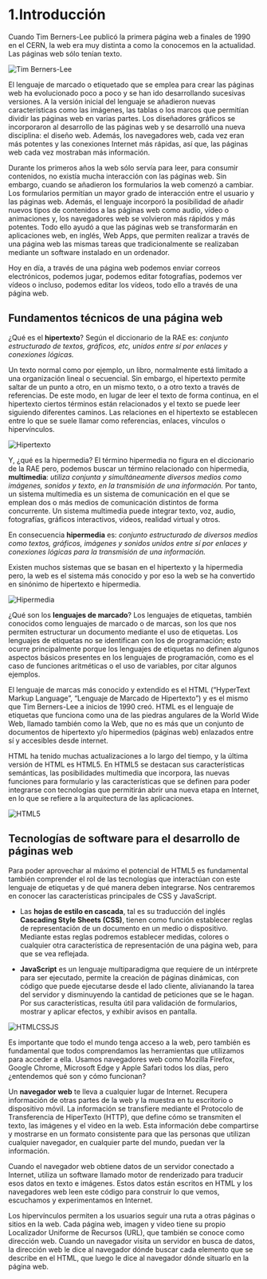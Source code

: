 # 1.Introducción

Cuando Tim Berners-Lee publicó la primera página web a finales de 1990 en el CERN, la web era muy distinta a como la conocemos en la actualidad. Las páginas web sólo tenían texto. 

![Tim Berners-Lee](https://www.resguarda.com/wp-content/uploads/2023/10/BBVA-OpenMind-tim-berners-lee-1-1.jpg)

El lenguaje de marcado o etiquetado que se emplea para crear las páginas web ha evolucionado poco a poco y se han ido desarrollando sucesivas versiones. A la versión inicial del lenguaje se añadieron nuevas características como las imágenes, las tablas o los marcos que permitían dividir las páginas web en varias partes. Los diseñadores gráficos se incorporaron al desarrollo de las páginas web y se desarrolló una nueva disciplina: el diseño web. Además, los navegadores web, cada vez eran más potentes y las conexiones Internet más rápidas, así que, las páginas web cada vez mostraban más información.

Durante los primeros años la web sólo servía para leer, para consumir contenidos, no existía mucha interacción con las páginas web. Sin embargo, cuando se añadieron los formularios la web comenzó a cambiar. Los formularios permitían un mayor grado de interacción entre el usuario y las páginas web. Además, el lenguaje incorporó la posibilidad de añadir nuevos tipos de contenidos a las páginas web como audio, vídeo o animaciones y, los navegadores web se volvieron más rápidos y más potentes. Todo ello ayudó a que las páginas web se transformarán en aplicaciones web, en inglés, Web Apps, que permiten realizar a través de una página web las mismas tareas que tradicionalmente se realizaban mediante un software instalado en un ordenador.

Hoy en día, a través de una página web podemos enviar correos electrónicos, podemos jugar, podemos editar fotografías, podemos ver vídeos o incluso, podemos editar los vídeos, todo ello a través de una página web.

## Fundamentos técnicos de una página web

¿Qué es el **hipertexto**? Según el diccionario de la RAE es: *conjunto estructurado de textos, gráficos, etc, unidos entre sí por enlaces y conexiones lógicas.* 

Un texto normal como por ejemplo, un libro, normalmente está limitado a una organización lineal o secuencial. Sin embargo, el hipertexto permite saltar de un punto a otro, en un mismo texto, o a otro texto a través de referencias. De este modo, en lugar de leer el texto de forma continua, en el hipertexto ciertos términos están relacionados y el texto se puede leer siguiendo diferentes caminos. Las relaciones en el hipertexto se establecen entre lo que se suele llamar como referencias, enlaces, vínculos o hipervínculos.

![Hipertexto](https://3.bp.blogspot.com/_5ycdk3xdtoE/SM3GayyoFsI/AAAAAAAAABs/YVEj-OLt_UE/s400/hipertexto+2.png)

Y, ¿qué es la hipermedia? El término hipermedia no figura en el diccionario de la RAE pero, podemos buscar un término relacionado con hipermedia, **multimedia**: *utiliza conjunta y simultáneamente diversos medios como imágenes, sonidos y texto, en la transmisión de una información.* Por tanto, un sistema multimedia es un sistema de comunicación en el que se emplean dos o más medios de comunicación distintos de forma concurrente. Un sistema multimedia puede integrar texto, voz, audio, fotografías, gráficos interactivos, vídeos, realidad virtual y otros.

En consecuencia **hipermedia** es: *conjunto estructurado de diversos medios como textos, gráficos, imágenes y sonidos unidos entre sí por enlaces y conexiones lógicas para la transmisión de una información.*

Existen muchos sistemas que se basan en el hipertexto y la hipermedia pero, la web es el sistema más conocido y por eso la web se ha convertido en sinónimo de hipertexto e hipermedia.

![Hipermedia](https://redholosxxi.com/wp-content/uploads/2022/08/soluciones-conectividad.jpg)

¿Qué son los **lenguajes de marcado**? Los lenguajes de etiquetas, también conocidos como lenguajes de marcado o de marcas, son los que nos permiten estructurar un documento mediante el uso de etiquetas. Los lenguajes de etiquetas no se identifican con los de programación; esto ocurre principalmente porque los lenguajes de etiquetas no definen algunos aspectos básicos presentes en los lenguajes de programación, como es el caso de funciones aritméticas o el uso de variables, por citar algunos ejemplos.

El lenguaje de marcas más conocido y extendido es el HTML (“HyperText Markup Language”, “Lenguaje de Marcado de Hipertexto”) y es el mismo que Tim Berners-Lee a inicios de 1990 creó.
HTML es el lenguaje de etiquetas que funciona como una de las piedras angulares de la World Wide Web, llamado también como la Web, que no es más que un conjunto de documentos de hipertexto y/o hipermedios (páginas web) enlazados entre sí y accesibles desde internet.

HTML ha tenido muchas actualizaciones a lo largo del tiempo, y la última versión de HTML es HTML5. En HTML5 se destacan sus características semánticas, las posibilidades multimedia que incorpora, las nuevas funciones para formulario y las características que se definen para poder integrarse con tecnologías que permitirán abrir una nueva etapa en Internet, en lo que se refiere a la arquitectura de las aplicaciones.

![HTML5](https://encrypted-tbn0.gstatic.com/images?q=tbn:ANd9GcQEc9A_S6BPxCDRp5WjMFEfXrpCu1ya2OO-Lw&s)

## Tecnologías de software para el desarrollo de páginas web

Para poder aprovechar al máximo el potencial de HTML5 es fundamental también comprender el rol de las tecnologías que interactúan con este lenguaje de etiquetas y de qué manera deben integrarse.
Nos centraremos en conocer las características principales de CSS y JavaScript.

- Las **hojas de estilo en cascada**, tal es su traducción del inglés **Cascading Style Sheets (CSS)**, tienen como función establecer reglas de representación de un documento en un medio o dispositivo. Mediante estas reglas podremos establecer medidas, colores o cualquier otra característica de representación de una página web, para que se vea reflejada. 

- **JavaScript** es un lenguaje multiparadigma que requiere de un intérprete para ser ejecutado, permite la creación de páginas dinámicas, con código que puede ejecutarse desde el lado cliente, alivianando la tarea del servidor y disminuyendo la cantidad de peticiones que se le hagan. Por sus características, resulta útil para validación de formularios, mostrar y aplicar efectos, y exhibir avisos en pantalla.

![HTMLCSSJS](https://media.licdn.com/dms/image/v2/D5612AQGvsUSedZ4U3g/article-inline_image-shrink_1500_2232/article-inline_image-shrink_1500_2232/0/1705513570360?e=1733961600&v=beta&t=3yJfnbCgy5JbkjS63beu4tjMfXKm7pVTxt_hhsx9MbY)

Es importante que todo el mundo tenga acceso a la web, pero también es fundamental que todos comprendamos las herramientas que utilizamos para acceder a ella. Usamos navegadores web como Mozilla Firefox, Google Chrome, Microsoft Edge y Apple Safari todos los días, pero ¿entendemos qué son y cómo funcionan?

Un **navegador web** te lleva a cualquier lugar de Internet. Recupera información de otras partes de la web y la muestra en tu escritorio o dispositivo móvil. La información se transfiere mediante el Protocolo de Transferencia de HiperTexto (HTTP), que define cómo se transmiten el texto, las imágenes y el video en la web. Esta información debe compartirse y mostrarse en un formato consistente para que las personas que utilizan cualquier navegador, en cualquier parte del mundo, puedan ver la información.

Cuando el navegador web obtiene datos de un servidor conectado a Internet, utiliza un software llamado motor de renderizado para traducir esos datos en texto e imágenes. Estos datos están escritos en HTML y los navegadores web leen este código para construir lo que vemos, escuchamos y experimentamos en Internet.

Los hipervínculos permiten a los usuarios seguir una ruta a otras páginas o sitios en la web. Cada página web, imagen y video tiene su propio Localizador Uniforme de Recursos (URL), que también se conoce como dirección web. Cuando un navegador visita un servidor en busca de datos, la dirección web le dice al navegador dónde buscar cada elemento que se describe en el HTML, que luego le dice al navegador dónde situarlo en la página web.